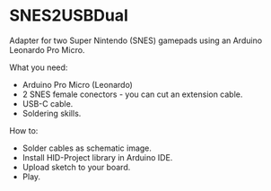# SNES2USBDual
Adapter for two Super Nintendo (SNES) gamepads using an Arduino Leonardo Pro Micro.

What you need:
* Arduino Pro Micro (Leonardo)
* 2 SNES female conectors - you can cut an extension cable.
* USB-C cable.
* Soldering skills.

How to:
* Solder cables as schematic image.
* Install HID-Project library in Arduino IDE.
* Upload sketch to your board.
* Play.

